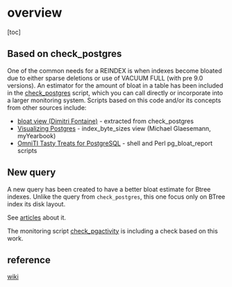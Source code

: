 # overview

[toc]

## Based on check_postgres

One of the common needs for a REINDEX is when indexes become bloated due to either sparse deletions or use of VACUUM FULL (with pre 9.0 versions). An estimator for the amount of bloat in a table has been included in the [check_postgres](http://bucardo.org/wiki/Check_postgres) script, which you can call directly or incorporate into a larger monitoring system. Scripts based on this code and/or its concepts from other sources include:

* [bloat view (Dimitri Fontaine)](https://web.archive.org/web/20080603000756/http://pgsql.tapoueh.org/site/html/news/20080131.bloat.html) - extracted from check_postgres
* [Visualizing Postgres](https://www.pgcon.org/2009/schedule/events/153.en.html) - index_byte_sizes view (Michael Glaesemann, myYearbook)
* [OmniTI Tasty Treats for PostgreSQL](https://github.com/omniti-labs/) - shell and Perl pg_bloat_report scripts

## New query

A new query has been created to have a better bloat estimate for Btree indexes. Unlike the query from `check_postgres`, this one focus only on BTree index its disk layout.

See [articles](http://blog.ioguix.net/tag/bloat/) about it.

The monitoring script [check_pgactivity](https://github.com/OPMDG/check_pgactivity) is including a check based on this work.

## reference

[wiki](https://wiki.postgresql.org/wiki/Index_Maintenance#Index_Bloat)
